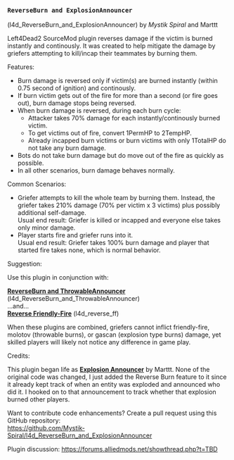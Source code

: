 ### `ReverseBurn and ExplosionAnnouncer`
(l4d_ReverseBurn_and_ExplosionAnnouncer) by *_Mystik Spiral_* and Marttt  

Left4Dead2 SourceMod plugin reverses damage if the victim is burned instantly and continously.
It was created to help mitigate the damage by griefers attempting to kill/incap their teammates by burning them.

Features:  
- Burn damage is reversed only if victim(s) are burned instantly (within 0.75 second of ignition) and continously.
- If burn victim gets out of the fire for more than a second (or fire goes out), burn damage stops being reversed.
- When burn damage is reversed, during each burn cycle:
	* Attacker takes 70% damage for each instantly/continously burned victim.
	* To get victims out of fire, convert 1PermHP to 2TempHP.
	* Already incapped burn victims or burn victims with only 1TotalHP do not take any burn damage.
- Bots do not take burn damage but do move out of the fire as quickly as possible.
- In all other scenarios, burn damage behaves normally.

Common Scenarios:  
- Griefer attempts to kill the whole team by burning them. Instead, the griefer takes 210% damage (70% per victim x 3 victims) plus possibly additional self-damage.  
Usual end result: Griefer is killed or incapped and everyone else takes only minor damage.  
- Player starts fire and griefer runs into it.  
Usual end result: Griefer takes 100% burn damage and player that started fire takes none, which is normal behavior.  

Suggestion:  

Use this plugin in conjunction with:  

**[ReverseBurn and ThrowableAnnouncer](https://forums.alliedmods.net/showthread.php?t=TBD)** (l4d_ReverseBurn_and_ThrowableAnnouncer)  
...and...  
**[Reverse Friendly-Fire](https://forums.alliedmods.net/showthread.php?t=329035)** (l4d_reverse_ff)  

When these plugins are combined, griefers cannot inflict friendly-fire, molotov (throwable burns), or gascan (explosion type burns) damage, yet skilled players will likely not notice any difference in game play.

Credits:  

This plugin began life as **[Explosion Announcer](https://forums.alliedmods.net/showthread.php?t=328006)** by Marttt.  None of the original code was changed, I just added the Reverse Burn feature to it since it already kept track of when an entity was exploded and announced who did it.  I hooked on to that announcement to track whether that explosion burned other players.  

Want to contribute code enhancements?
Create a pull request using this GitHub repository:  
https://github.com/Mystik-Spiral/l4d_ReverseBurn_and_ExplosionAnnouncer  

Plugin discussion: https://forums.alliedmods.net/showthread.php?t=TBD
